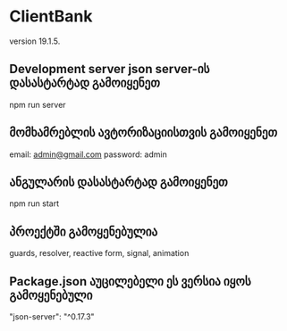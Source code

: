 # ClientBank

version 19.1.5.

## Development server json server-ის დასასტარტად გამოიყენეთ
npm run server

## მომხამრებლის ავტორიზაციისთვის გამოიყენეთ
email: admin@gmail.com
password: admin

## ანგულარის დასასტარტად გამოიყენეთ
npm run start



## პროექტში გამოყენებულია
guards, resolver, reactive form, signal, animation


## Package.json აუცილებელი ეს ვერსია იყოს გამოყენებული
"json-server": "^0.17.3"

